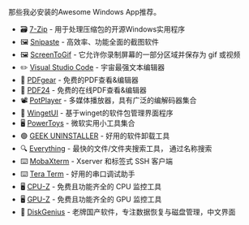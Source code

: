 那些我必安装的Awesome Windows App推荐。

-  :card_file_box: [7-Zip](http://www.7-zip.org/) - 用于处理压缩包的开源Windows实用程序
-  :framed_picture: [Snipaste](https://snipaste.com/)  - 高效率、功能全面的截图软件
- :framed_picture: [ScreenToGif](http://www.screentogif.com/) - 它允许你录制屏幕的一部分区域并保存为 gif 或视频
- :pencil2: [Visual Studio Code](https://code.visualstudio.com/)  - 宇宙最强文本编辑器
- :memo: [PDFgear](https://www.pdfgear.com/) - 免费的PDF查看&编辑器
- :memo: [PDF24](https://tools.pdf24.org/) - 免费的在线PDF查看&编辑器
- :film_projector: [PotPlayer](http://potplayer.daum.net/) - 多媒体播放器，具有广泛的编解码器集合
- :gift: [WingetUI](https://www.marticliment.com/wingetui/) - 基于winget的软件包管理界面程序
- :desktop_computer: [PowerToys](https://github.com/microsoft/PowerToys) - 微软实用小工具集合
- :green_circle: [GEEK UNINSTALLER](https://geekuninstaller.com/) - 好用的软件卸载工具
- :mag: [Everything](http://www.voidtools.com/) - 最快的文件/文件夹搜索工具， 通过名称搜索
- :keyboard: [MobaXterm](http://mobaxterm.mobatek.net/) - Xserver 和标签式 SSH 客户端
- :keyboard: [Tera Term](https://teratermproject.github.io/index-en.html) - 好用的串口调试助手
- :desktop_computer: [CPU-Z](http://www.cpuid.com/softwares/cpu-z.html) - 免费且功能齐全的 CPU 监控工具
- :desktop_computer: [GPU-Z](http://www.techpowerup.com/gpuz/) - 免费且功能齐全的 GPU 监控工具
- :floppy_disk: [DiskGenius](https://www.diskgenius.cn/) - 老牌国产软件，专注数据恢复与磁盘管理，中文界面



